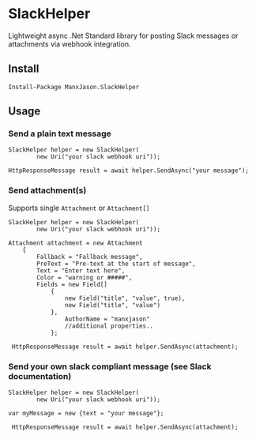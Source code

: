 # SlackHelper
Lightweight async .Net Standard library for posting Slack messages or attachments via webhook integration.

## Install
`Install-Package ManxJason.SlackHelper`

## Usage

### Send a plain text message
```
SlackHelper helper = new SlackHelper(
        new Uri("your slack webhook uri"));

HttpResponseMessage result = await helper.SendAsync("your message");
```
### Send attachment(s)
Supports single `Attachment` or `Attachment[]`
```
SlackHelper helper = new SlackHelper(
        new Uri("your slack webhook uri"));

Attachment attachment = new Attachment
    {
        Fallback = "Fallback message",
        PreText = "Pre-text at the start of message",
        Text = "Enter text here",
        Color = "warning or #####",
        Fields = new Field[]
            {
                new Field("title", "value", true), 
                new Field("title", "value")
            },
                AuthorName = "manxjason"
                //additional properties..
            };

 HttpResponseMessage result = await helper.SendAsync(attachment);
```

### Send your own slack compliant message (see Slack documentation)
```
SlackHelper helper = new SlackHelper(
        new Uri("your slack webhook uri"));

var myMessage = new {text = "your message"};

 HttpResponseMessage result = await helper.SendAsync(attachment);
 ```